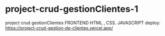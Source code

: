 # project-crud-gestionClientes-1
project crud gestionClientes FRONTEND HTML , CSS. JAVASCRIPT
deploy: https://project-crud-gestion-de-clientes.vercel.app/